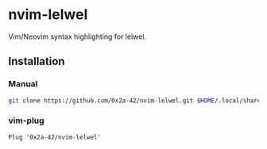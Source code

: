 # nvim-lelwel

Vim/Neovim syntax highlighting for lelwel.

## Installation

### Manual
```sh
git clone https://github.com/0x2a-42/nvim-lelwel.git $HOME/.local/share/nvim/site/pack/plugin/start/nvim-lelwel
```

### vim-plug
```vim
Plug '0x2a-42/nvim-lelwel'
```
